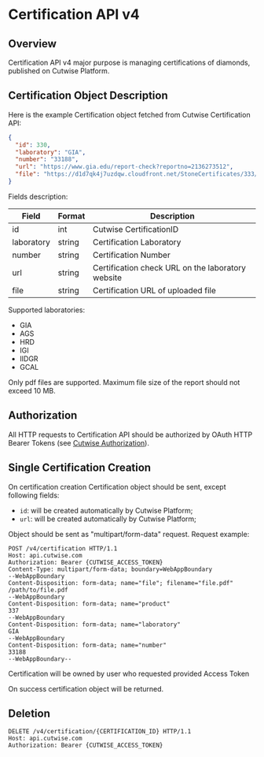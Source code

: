 # Certification API v4

## Overview

Certification API v4 major purpose is managing certifications of diamonds, published on Cutwise Platform.

## Certification Object Description

Here is the example Certification object fetched from Cutwise Certification API:

```json
{
  "id": 330,
  "laboratory": "GIA",
  "number": "33188",
  "url": "https://www.gia.edu/report-check?reportno=2136273512",
  "file": "https://d1d7qk4j7uzdqw.cloudfront.net/StoneCertificates/333/2136273512.pdf"
}
```

Fields description:

|Field|Format|Description|
|-|-|-|
|id|int|Cutwise CertificationID|
|laboratory|string|Certification Laboratory|
|number|string|Certification Number|
|url|string|Certification check URL on the laboratory website|
|file|string|Certification URL of uploaded file|

Supported laboratories:
- GIA
- AGS
- HRD
- IGI
- IIDGR
- GCAL

Only pdf files are supported. Maximum file size of the report should not exceed 10 MB.

## Authorization

All HTTP requests to Certification API should be authorized by OAuth HTTP Bearer Tokens (see [Cutwise Authorization](auth.md)).

## Single Certification Creation

On certification creation Certification object should be sent, except following fields:

- `id`: will be created automatically by Cutwise Platform;
- `url`: will be created automatically by Cutwise Platform;

Object should be sent as "multipart/form-data" request.
Request example:

```http
POST /v4/certification HTTP/1.1
Host: api.cutwise.com
Authorization: Bearer {CUTWISE_ACCESS_TOKEN}
Content-Type: multipart/form-data; boundary=WebAppBoundary
--WebAppBoundary
Content-Disposition: form-data; name="file"; filename="file.pdf"
/path/to/file.pdf
--WebAppBoundary
Content-Disposition: form-data; name="product"
337
--WebAppBoundary
Content-Disposition: form-data; name="laboratory"
GIA
--WebAppBoundary
Content-Disposition: form-data; name="number"
33188
--WebAppBoundary--
```

Certification will be owned by user who requested provided Access Token

On success certification object will be returned.

## Deletion

```http
DELETE /v4/certification/{CERTIFICATION_ID} HTTP/1.1
Host: api.cutwise.com
Authorization: Bearer {CUTWISE_ACCESS_TOKEN}
```
